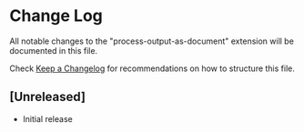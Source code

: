 # Change Log

All notable changes to the "process-output-as-document" extension will be documented in this file.

Check [Keep a Changelog](http://keepachangelog.com/) for recommendations on how to structure this file.

## [Unreleased]

- Initial release